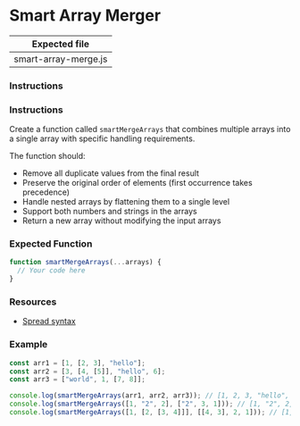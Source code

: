 # Smart Array Merger

| Expected file        |
| -------------------- |
| smart-array-merge.js |

### Instructions

### Instructions

Create a function called `smartMergeArrays` that combines multiple arrays into a single array with specific handling requirements.

The function should:

- Remove all duplicate values from the final result
- Preserve the original order of elements (first occurrence takes precedence)
- Handle nested arrays by flattening them to a single level
- Support both numbers and strings in the arrays
- Return a new array without modifying the input arrays

### Expected Function

```js
function smartMergeArrays(...arrays) {
  // Your code here
}
```

### Resources

- [Spread syntax](https://developer.mozilla.org/en-US/docs/Web/JavaScript/Reference/Operators/Spread_syntax)

### Example

```js
const arr1 = [1, [2, 3], "hello"];
const arr2 = [3, [4, [5]], "hello", 6];
const arr3 = ["world", 1, [7, 8]];

console.log(smartMergeArrays(arr1, arr2, arr3)); // [1, 2, 3, "hello", 4, 5, 6, "world", 7, 8]
console.log(smartMergeArrays([1, "2", 2], ["2", 3, 1])); // [1, "2", 2, 3]
console.log(smartMergeArrays([1, [2, [3, 4]]], [[4, 3], 2, 1])); // [1, 2, 3, 4]
```
